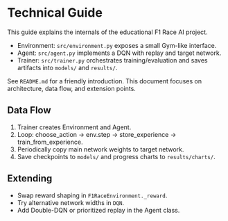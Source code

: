 # Technical Guide

This guide explains the internals of the educational F1 Race AI project.

- Environment: `src/environment.py` exposes a small Gym-like interface.
- Agent: `src/agent.py` implements a DQN with replay and target network.
- Trainer: `src/trainer.py` orchestrates training/evaluation and saves artifacts into `models/` and `results/`.

See `README.md` for a friendly introduction. This document focuses on architecture, data flow, and extension points.

## Data Flow
1. Trainer creates Environment and Agent.
2. Loop: choose_action -> env.step -> store_experience -> train_from_experience.
3. Periodically copy main network weights to target network.
4. Save checkpoints to `models/` and progress charts to `results/charts/`.

## Extending
- Swap reward shaping in `F1RaceEnvironment._reward`.
- Try alternative network widths in `DQN`.
- Add Double-DQN or prioritized replay in the Agent class.
